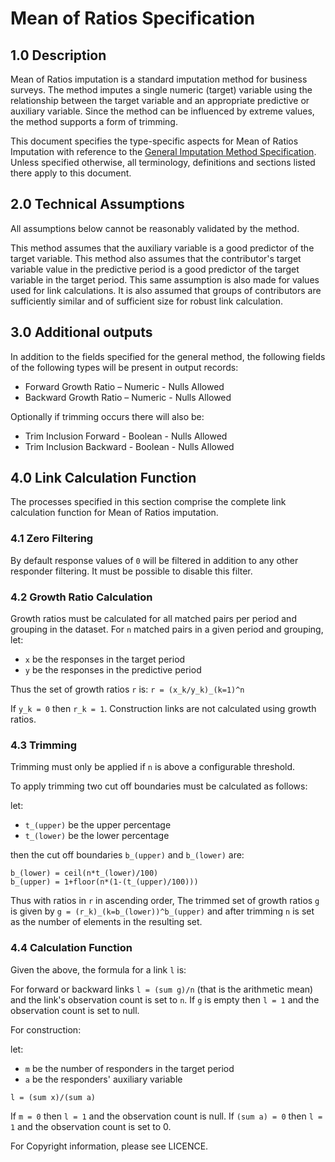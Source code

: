 # Mean of Ratios Specification

## 1.0 Description

Mean of Ratios imputation is a standard imputation method for business
surveys. The method imputes a single numeric (target) variable using the
relationship between the target variable and an appropriate predictive or
auxiliary variable. Since the method can be influenced by extreme values,
the method supports a form of trimming.

This document specifies the type-specific aspects  for Mean of Ratios
Imputation with reference to the
[General Imputation Method Specification](../general/technical_specification.md).
Unless specified otherwise, all terminology, definitions and sections listed
there apply to this document.

## 2.0 Technical Assumptions

All assumptions below cannot be reasonably validated by the method.

This method assumes that the auxiliary variable is a good predictor of the
target variable. This method also assumes that the contributor's target
variable value in the predictive period is a good predictor of the target
variable in the target period. This same assumption is also made for values
used for link calculations. It is also assumed that groups of contributors
are sufficiently similar and of sufficient size for robust link calculation.

## 3.0 Additional outputs

In addition to the fields specified for the general method, the following
fields of the following types will be present in output records:

* Forward Growth Ratio – Numeric - Nulls Allowed
* Backward Growth Ratio – Numeric - Nulls Allowed

Optionally if trimming occurs there will also be:

* Trim Inclusion Forward - Boolean - Nulls Allowed
* Trim Inclusion Backward - Boolean - Nulls Allowed

## 4.0 Link Calculation Function

The processes specified in this section comprise the complete link
calculation function for Mean of Ratios imputation.

### 4.1 Zero Filtering

By default response values of `0` will be filtered in addition to any other
responder filtering. It must be possible to disable this filter.

### 4.2 Growth Ratio Calculation

Growth ratios must be calculated for all matched pairs per period and
grouping in the dataset. For `n` matched pairs in a given period and
grouping, let:

* `x` be the responses in the target period
* `y` be the responses in the predictive period

Thus the set of growth ratios `r` is:
`r = (x_k/y_k)_(k=1)^n`

If `y_k = 0` then `r_k = 1`.
Construction links are not calculated using growth ratios.

### 4.3 Trimming

Trimming must only be applied if `n` is above a configurable threshold.

To apply trimming two cut off boundaries must be calculated as follows:

let:

* `t_(upper)` be the upper percentage
* `t_(lower)` be the lower percentage

then the cut off boundaries `b_(upper)` and `b_(lower)` are:

```asciimath
b_(lower) = ceil(n*t_(lower)/100)
b_(upper) = 1+floor(n*(1-(t_(upper)/100)))
```

Thus with ratios in `r` in ascending order, The trimmed set of growth ratios
`g` is given by `g = (r_k)_(k=b_(lower))^b_(upper)` and after trimming `n` is
set as the number of elements in the resulting set.

### 4.4 Calculation Function

Given the above, the formula for a link `l` is:

For forward or backward links `l = (sum g)/n` (that is the
arithmetic mean) and the link's observation count is set to `n`. If `g` is
empty then `l = 1` and the observation count is set to null.

For construction:

let:

* `m` be the number of responders in the target period
* `a` be the responders' auxiliary variable

`l = (sum x)/(sum a)`

If `m = 0` then `l = 1` and the observation count is null. If
`(sum a) = 0` then `l = 1` and the observation count is set to 0.

For Copyright information, please see LICENCE.

